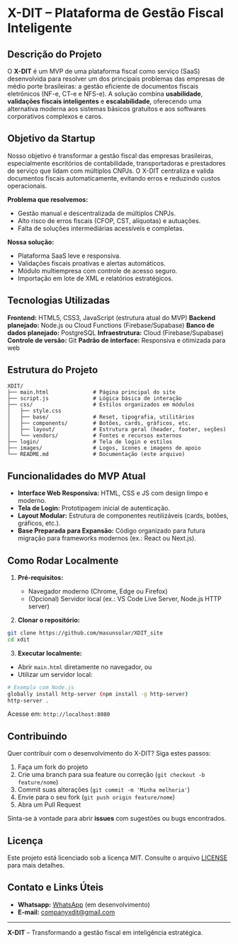 # X-DIT – Plataforma de Gestão Fiscal Inteligente

## Descrição do Projeto

O **X-DIT** é um MVP de uma plataforma fiscal como serviço (SaaS) desenvolvida para resolver um dos principais problemas das empresas de médio porte brasileiras: a gestão eficiente de documentos fiscais eletrônicos (NF-e, CT-e e NFS-e). A solução combina **usabilidade**, **validações fiscais inteligentes** e **escalabilidade**, oferecendo uma alternativa moderna aos sistemas básicos gratuitos e aos softwares corporativos complexos e caros.

## Objetivo da Startup

Nosso objetivo é transformar a gestão fiscal das empresas brasileiras, especialmente escritórios de contabilidade, transportadoras e prestadores de serviço que lidam com múltiplos CNPJs. O X-DIT centraliza e valida documentos fiscais automaticamente, evitando erros e reduzindo custos operacionais.

**Problema que resolvemos:**

* Gestão manual e descentralizada de múltiplos CNPJs.
* Alto risco de erros fiscais (CFOP, CST, alíquotas) e autuações.
* Falta de soluções intermediárias acessíveis e completas.

**Nossa solução:**

* Plataforma SaaS leve e responsiva.
* Validações fiscais proativas e alertas automáticos.
* Módulo multiempresa com controle de acesso seguro.
* Importação em lote de XML e relatórios estratégicos.

## Tecnologias Utilizadas

**Frontend:** HTML5, CSS3, JavaScript (estrutura atual do MVP)
**Backend planejado:** Node.js ou Cloud Functions (Firebase/Supabase)
**Banco de dados planejado:** PostgreSQL
**Infraestrutura:** Cloud (Firebase/Supabase)
**Controle de versão:** Git
**Padrão de interface:** Responsiva e otimizada para web

## Estrutura do Projeto

```
XDIT/
├── main.html              # Página principal do site
├── script.js              # Lógica básica de interação
├── css/                   # Estilos organizados em módulos
│   ├── style.css
│   ├── base/              # Reset, tipografia, utilitários
│   ├── components/        # Botões, cards, gráficos, etc.
│   ├── layout/            # Estrutura geral (header, footer, seções)
│   └── vendors/           # Fontes e recursos externos
├── login/                 # Tela de login e estilos
├── images/                # Logos, ícones e imagens de apoio
└── README.md              # Documentação (este arquivo)
```

## Funcionalidades do MVP Atual

* **Interface Web Responsiva:** HTML, CSS e JS com design limpo e moderno.
* **Tela de Login:** Prototipagem inicial de autenticação.
* **Layout Modular:** Estrutura de componentes reutilizáveis (cards, botões, gráficos, etc.).
* **Base Preparada para Expansão:** Código organizado para futura migração para frameworks modernos (ex.: React ou Next.js).

## Como Rodar Localmente

1. **Pré-requisitos:**

   * Navegador moderno (Chrome, Edge ou Firefox)
   * (Opcional) Servidor local (ex.: VS Code Live Server, Node.js HTTP server)

2. **Clonar o repositório:**

```bash
git clone https://github.com/masunsolar/XDIT_site
cd xdit
```

3. **Executar localmente:**

* Abrir `main.html` diretamente no navegador, ou
* Utilizar um servidor local:

```bash
# Exemplo com Node.js
globally install http-server (npm install -g http-server)
http-server .
```

Acesse em: `http://localhost:8080`

## Contribuindo

Quer contribuir com o desenvolvimento do X-DIT? Siga estes passos:

1. Faça um fork do projeto
2. Crie uma branch para sua feature ou correção (`git checkout -b feature/nome`)
3. Commit suas alterações (`git commit -m 'Minha melhoria'`)
4. Envie para o seu fork (`git push origin feature/nome`)
5. Abra um Pull Request

Sinta-se à vontade para abrir **issues** com sugestões ou bugs encontrados.

## Licença

Este projeto está licenciado sob a licença MIT. Consulte o arquivo [LICENSE](LICENSE) para mais detalhes.

## Contato e Links Úteis

* **Whatsapp:** [WhatsApp]((18)98118-1788) (em desenvolvimento)
* **E-mail:** [companyxdit@gmail.com](mailto:companyxdit@gmail.com)

---

**X-DIT** – Transformando a gestão fiscal em inteligência estratégica.